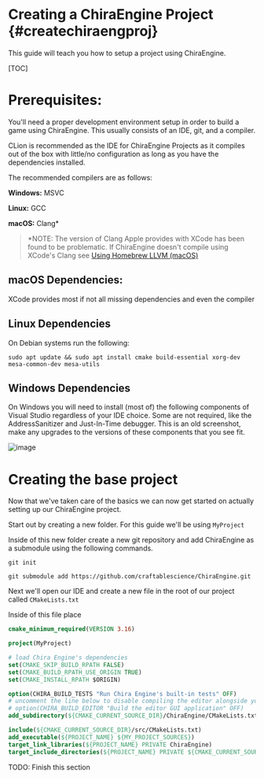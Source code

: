 # Creating a ChiraEngine Project {#createchiraengproj}
This guide will teach you how to setup a project using ChiraEngine.

[TOC]

# Prerequisites:
You'll need a proper development environment setup in order to build a game using ChiraEngine. This usually consists of an IDE, git, and a compiler.

CLion is recommended as the IDE for ChiraEngine Projects as it compiles out of the box with little/no configuration as long as you have the dependencies installed.

The recommended compilers are as follows:

**Windows:** MSVC

**Linux:** GCC

**macOS:** Clang*

> *NOTE: The version of Clang Apple provides with XCode has been found to be problematic. If ChiraEngine doesn't compile using XCode's Clang see [Using Homebrew LLVM (macOS)]()

## macOS Dependencies:
XCode provides most if not all missing dependencies and even the compiler

## Linux Dependencies
On Debian systems run the following:
```
sudo apt update && sudo apt install cmake build-essential xorg-dev mesa-common-dev mesa-utils
```

## Windows Dependencies
On Windows you will need to install (most of) the following components of Visual Studio regardless of your IDE choice. Some are not required, like the AddressSanitizer and Just-In-Time debugger. This is an old screenshot, make any upgrades to the versions of these components that you see fit.

![image](https://user-images.githubusercontent.com/26600014/128105644-cfa92f30-dc96-4476-a4c9-8d8b5f3ce129.png)

# Creating the base project
Now that we've taken care of the basics we can now get started on actually setting up our ChiraEngine project.

Start out by creating a new folder. For this guide we'll be using `MyProject`

Inside of this new folder create a new git repository and add ChiraEngine as a submodule using the following commands.
 
```
git init

git submodule add https://github.com/craftablescience/ChiraEngine.git
```

Next we'll open our IDE and create a new file in the root of our project called `CMakeLists.txt`

Inside of this file place
```CMake
cmake_minimum_required(VERSION 3.16)

project(MyProject)

# load Chira Engine's dependencies
set(CMAKE_SKIP_BUILD_RPATH FALSE)
set(CMAKE_BUILD_RPATH_USE_ORIGIN TRUE)
set(CMAKE_INSTALL_RPATH $ORIGIN)

option(CHIRA_BUILD_TESTS "Run Chira Engine's built-in tests" OFF)
# uncomment the line below to disable compiling the editor alongside your project
# option(CHIRA_BUILD_EDITOR "Build the editor GUI application" OFF)
add_subdirectory(${CMAKE_CURRENT_SOURCE_DIR}/ChiraEngine/CMakeLists.txt)

include(${CMAKE_CURRENT_SOURCE_DIR}/src/CMakeLists.txt)
add_executable(${PROJECT_NAME} ${MY_PROJECT_SOURCES})
target_link_libraries(${PROJECT_NAME} PRIVATE ChiraEngine)
target_include_directories(${PROJECT_NAME} PRIVATE ${CMAKE_CURRENT_SOURCE_DIR}/src)
```
TODO: Finish this section
